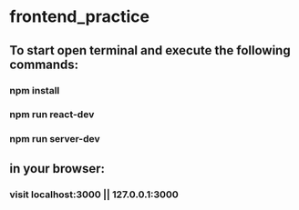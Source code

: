 # frontend_practice

## To start open terminal and execute the following commands:

### npm install

### npm run react-dev

### npm run server-dev

## in your browser:

### visit localhost:3000 || 127.0.0.1:3000